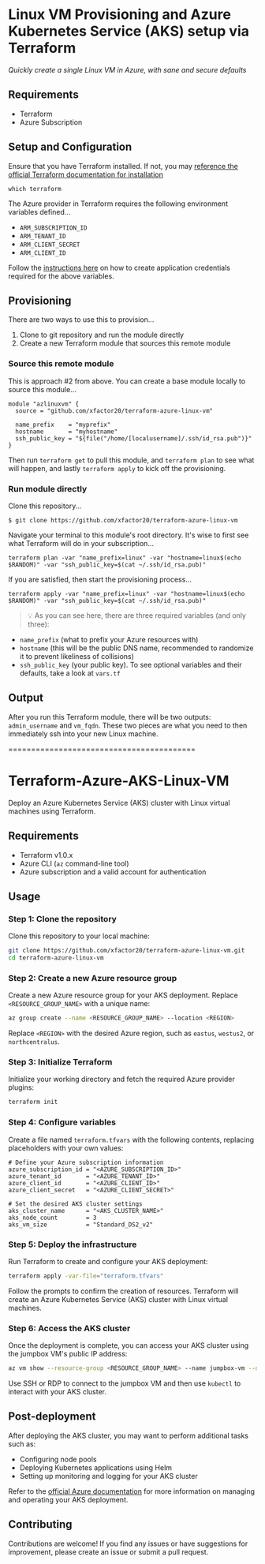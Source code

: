 # Linux VM Provisioning and Azure Kubernetes Service (AKS) setup via Terraform

*Quickly create a single Linux VM in Azure, with sane and secure defaults*

## Requirements

- Terraform
- Azure Subscription

## Setup and Configuration

Ensure that you have Terraform installed. If not, you may [reference the official Terraform documentation for installation](https://developer.hashicorp.com/terraform/install)

```
which terraform
```

The Azure provider in Terraform requires the following environment variables defined...

- `ARM_SUBSCRIPTION_ID`
- `ARM_TENANT_ID`
- `ARM_CLIENT_SECRET`
- `ARM_CLIENT_ID`

Follow the [instructions here](https://www.terraform.io/docs/providers/azurerm/index.html#to-create-using-azure-cli-) on how to create application credentials required for the above variables.

## Provisioning

There are two ways to use this to provision...

1. Clone to git repository and run the module directly
1. Create a new Terraform module that sources this remote module

### Source this remote module

This is approach #2 from above. You can create a base module locally to source this module...

```hcl
module "azlinuxvm" {
  source = "github.com/xfactor20/terraform-azure-linux-vm"

  name_prefix    = "myprefix"
  hostname       = "myhostname"
  ssh_public_key = "${file("/home/[localusername]/.ssh/id_rsa.pub")}"
}
```

Then run `terraform get` to pull this module, and `terraform plan` to see what will happen, and lastly `terraform apply` to kick off the provisioning.

### Run module directly

Clone this repository...
```
$ git clone https://github.com/xfactor20/terraform-azure-linux-vm
```

Navigate your terminal to this module's root directory. It's wise to first see what Terraform will do in your subscription...

```
terraform plan -var "name_prefix=linux" -var "hostname=linux$(echo $RANDOM)" -var "ssh_public_key=$(cat ~/.ssh/id_rsa.pub)"
```

If you are satisfied, then start the provisioning process...

```
terraform apply -var "name_prefix=linux" -var "hostname=linux$(echo $RANDOM)" -var "ssh_public_key=$(cat ~/.ssh/id_rsa.pub)"
```

> :bulb: As you can see here, there are three required variables (and only three): 
* `name_prefix` (what to prefix your Azure resources with)
* `hostname` (this will be the public DNS name, recommended to randomize it to prevent likeliness of collisions)
* `ssh_public_key` (your public key). To see optional variables and their defaults, take a look at `vars.tf`

## Output

After you run this Terraform module, there will be two outputs: `admin_username` and `vm_fqdn`. These two pieces are what you need to then immediately ssh into your new Linux machine.

=========================================

# Terraform-Azure-AKS-Linux-VM
Deploy an Azure Kubernetes Service (AKS) cluster with Linux virtual machines using Terraform.

## Requirements
* Terraform v1.0.x
* Azure CLI (`az` command-line tool)
* Azure subscription and a valid account for authentication

## Usage

### Step 1: Clone the repository
Clone this repository to your local machine:

```bash
git clone https://github.com/xfactor20/terraform-azure-linux-vm.git
cd terraform-azure-linux-vm
```

### Step 2: Create a new Azure resource group
Create a new Azure resource group for your AKS deployment. Replace `<RESOURCE_GROUP_NAME>` with a unique name:

```bash
az group create --name <RESOURCE_GROUP_NAME> --location <REGION>
```

Replace `<REGION>` with the desired Azure region, such as `eastus`, `westus2`, or `northcentralus`.

### Step 3: Initialize Terraform
Initialize your working directory and fetch the required Azure provider plugins:

```bash
terraform init
```

### Step 4: Configure variables
Create a file named `terraform.tfvars` with the following contents, replacing placeholders with your own values:

```hcl
# Define your Azure subscription information
azure_subscription_id = "<AZURE_SUBSCRIPTION_ID>"
azure_tenant_id       = "<AZURE_TENANT_ID>"
azure_client_id       = "<AZURE_CLIENT_ID>"
azure_client_secret   = "<AZURE_CLIENT_SECRET>"

# Set the desired AKS cluster settings
aks_cluster_name      = "<AKS_CLUSTER_NAME>"
aks_node_count        = 3
aks_vm_size           = "Standard_DS2_v2"
```

### Step 5: Deploy the infrastructure
Run Terraform to create and configure your AKS deployment:

```bash
terraform apply -var-file="terraform.tfvars"
```

Follow the prompts to confirm the creation of resources. Terraform will create an Azure Kubernetes Service (AKS) cluster with Linux virtual machines.

### Step 6: Access the AKS cluster
Once the deployment is complete, you can access your AKS cluster using the jumpbox VM's public IP address:

```bash
az vm show --resource-group <RESOURCE_GROUP_NAME> --name jumpbox-vm --query publicIpAddress -o tsv
```

Use SSH or RDP to connect to the jumpbox VM and then use `kubectl` to interact with your AKS cluster.

## Post-deployment
After deploying the AKS cluster, you may want to perform additional tasks such as:

* Configuring node pools
* Deploying Kubernetes applications using Helm
* Setting up monitoring and logging for your AKS cluster

Refer to the [official Azure documentation](https://docs.microsoft.com/en-us/azure/aks/) for more information on managing and operating your AKS deployment.

## Contributing
Contributions are welcome! If you find any issues or have suggestions for improvement, please create an issue or submit a pull request.

